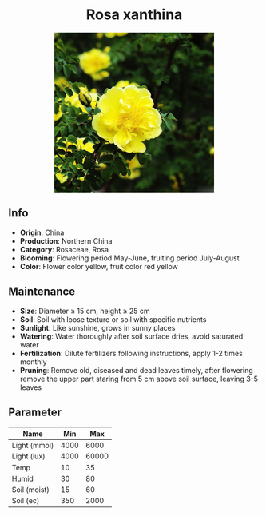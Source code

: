 <h1 align='center'>Rosa xanthina</h1>
<p align="center">
    <img 
        align='center'
        width='320'
        src="../images/rosa xanthina.png" 
        alt='Rosa xanthina' />
</p>

## Info

 - **Origin**: China
 - **Production**: Northern China
 - **Category**: Rosaceae, Rosa
 - **Blooming**: Flowering period May-June, fruiting period July-August
 - **Color**: Flower color yellow, fruit color red yellow

## Maintenance

 - **Size**: Diameter ≥ 15 cm, height ≥ 25 cm
 - **Soil**: Soil with loose texture or soil with specific nutrients
 - **Sunlight**: Like sunshine, grows in sunny places
 - **Watering**: Water thoroughly after soil surface dries, avoid saturated water
 - **Fertilization**: Dilute fertilizers following instructions, apply 1-2 times monthly
 - **Pruning**: Remove old, diseased and dead leaves timely, after flowering remove the upper part staring from 5 cm above soil surface, leaving 3-5 leaves

## Parameter

| Name         | Min  | Max   |
|--------------|------|-------|
| Light (mmol) | 4000 | 6000  |
| Light (lux)  | 4000 | 60000 |
| Temp         | 10    | 35    |
| Humid        | 30   | 80    |
| Soil (moist) | 15   | 60    |
| Soil (ec)    | 350  | 2000  |